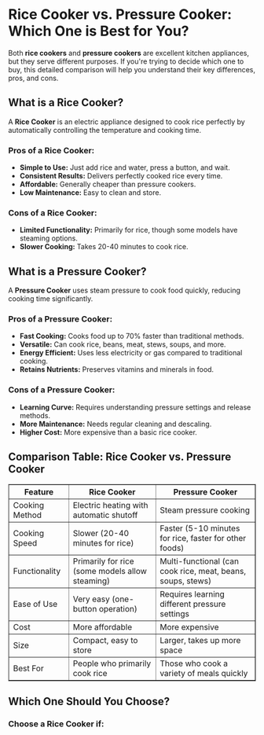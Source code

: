 <!DOCTYPE html>
<html lang="en">
<head>
    <meta charset="UTF-8">
    <meta name="viewport" content="width=device-width, initial-scale=1.0">
    <meta name="description" content="Rice Cooker vs. Pressure Cooker: Which one is better for your kitchen? Learn the differences, pros, and cons to choose the best cooking appliance.">
    <meta name="keywords" content="Rice Cooker vs Pressure Cooker, Best Cooking Appliance, Rice Cooker Benefits, Pressure Cooker Benefits">
    <meta name="author" content="Your Name">
    <title>Rice Cooker vs. Pressure Cooker: Which One is Best for You?</title>
</head>
<body>

<h1>Rice Cooker vs. Pressure Cooker: Which One is Best for You?</h1>

<p>Both <strong>rice cookers</strong> and <strong>pressure cookers</strong> are excellent kitchen appliances, but they serve different purposes. If you're trying to decide which one to buy, this detailed comparison will help you understand their key differences, pros, and cons.</p>

<h2>What is a Rice Cooker?</h2>
<p>A <strong>Rice Cooker</strong> is an electric appliance designed to cook rice perfectly by automatically controlling the temperature and cooking time.</p>

<h3>Pros of a Rice Cooker:</h3>
<ul>
    <li><strong>Simple to Use:</strong> Just add rice and water, press a button, and wait.</li>
    <li><strong>Consistent Results:</strong> Delivers perfectly cooked rice every time.</li>
    <li><strong>Affordable:</strong> Generally cheaper than pressure cookers.</li>
    <li><strong>Low Maintenance:</strong> Easy to clean and store.</li>
</ul>

<h3>Cons of a Rice Cooker:</h3>
<ul>
    <li><strong>Limited Functionality:</strong> Primarily for rice, though some models have steaming options.</li>
    <li><strong>Slower Cooking:</strong> Takes 20-40 minutes to cook rice.</li>
</ul>

<h2>What is a Pressure Cooker?</h2>
<p>A <strong>Pressure Cooker</strong> uses steam pressure to cook food quickly, reducing cooking time significantly.</p>

<h3>Pros of a Pressure Cooker:</h3>
<ul>
    <li><strong>Fast Cooking:</strong> Cooks food up to 70% faster than traditional methods.</li>
    <li><strong>Versatile:</strong> Can cook rice, beans, meat, stews, soups, and more.</li>
    <li><strong>Energy Efficient:</strong> Uses less electricity or gas compared to traditional cooking.</li>
    <li><strong>Retains Nutrients:</strong> Preserves vitamins and minerals in food.</li>
</ul>

<h3>Cons of a Pressure Cooker:</h3>
<ul>
    <li><strong>Learning Curve:</strong> Requires understanding pressure settings and release methods.</li>
    <li><strong>More Maintenance:</strong> Needs regular cleaning and descaling.</li>
    <li><strong>Higher Cost:</strong> More expensive than a basic rice cooker.</li>
</ul>

<h2>Comparison Table: Rice Cooker vs. Pressure Cooker</h2>
<table border="1">
    <tr>
        <th>Feature</th>
        <th>Rice Cooker</th>
        <th>Pressure Cooker</th>
    </tr>
    <tr>
        <td>Cooking Method</td>
        <td>Electric heating with automatic shutoff</td>
        <td>Steam pressure cooking</td>
    </tr>
    <tr>
        <td>Cooking Speed</td>
        <td>Slower (20-40 minutes for rice)</td>
        <td>Faster (5-10 minutes for rice, faster for other foods)</td>
    </tr>
    <tr>
        <td>Functionality</td>
        <td>Primarily for rice (some models allow steaming)</td>
        <td>Multi-functional (can cook rice, meat, beans, soups, stews)</td>
    </tr>
    <tr>
        <td>Ease of Use</td>
        <td>Very easy (one-button operation)</td>
        <td>Requires learning different pressure settings</td>
    </tr>
    <tr>
        <td>Cost</td>
        <td>More affordable</td>
        <td>More expensive</td>
    </tr>
    <tr>
        <td>Size</td>
        <td>Compact, easy to store</td>
        <td>Larger, takes up more space</td>
    </tr>
    <tr>
        <td>Best For</td>
        <td>People who primarily cook rice</td>
        <td>Those who cook a variety of meals quickly</td>
    </tr>
</table>

<h2>Which One Should You Choose?</h2>
<h3>Choose a Rice Cooker if:</h3>
<ul
